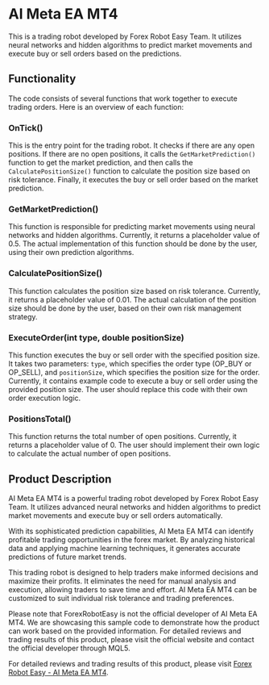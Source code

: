 # AI Meta EA MT4

This is a trading robot developed by Forex Robot Easy Team. It utilizes neural networks and hidden algorithms to predict market movements and execute buy or sell orders based on the predictions.

## Functionality

The code consists of several functions that work together to execute trading orders. Here is an overview of each function:

### OnTick()

This is the entry point for the trading robot. It checks if there are any open positions. If there are no open positions, it calls the `GetMarketPrediction()` function to get the market prediction, and then calls the `CalculatePositionSize()` function to calculate the position size based on risk tolerance. Finally, it executes the buy or sell order based on the market prediction.

### GetMarketPrediction()

This function is responsible for predicting market movements using neural networks and hidden algorithms. Currently, it returns a placeholder value of 0.5. The actual implementation of this function should be done by the user, using their own prediction algorithms.

### CalculatePositionSize()

This function calculates the position size based on risk tolerance. Currently, it returns a placeholder value of 0.01. The actual calculation of the position size should be done by the user, based on their own risk management strategy.

### ExecuteOrder(int type, double positionSize)

This function executes the buy or sell order with the specified position size. It takes two parameters: `type`, which specifies the order type (OP_BUY or OP_SELL), and `positionSize`, which specifies the position size for the order. Currently, it contains example code to execute a buy or sell order using the provided position size. The user should replace this code with their own order execution logic.

### PositionsTotal()

This function returns the total number of open positions. Currently, it returns a placeholder value of 0. The user should implement their own logic to calculate the actual number of open positions.

## Product Description

AI Meta EA MT4 is a powerful trading robot developed by Forex Robot Easy Team. It utilizes advanced neural networks and hidden algorithms to predict market movements and execute buy or sell orders automatically.

With its sophisticated prediction capabilities, AI Meta EA MT4 can identify profitable trading opportunities in the forex market. By analyzing historical data and applying machine learning techniques, it generates accurate predictions of future market trends.

This trading robot is designed to help traders make informed decisions and maximize their profits. It eliminates the need for manual analysis and execution, allowing traders to save time and effort. AI Meta EA MT4 can be customized to suit individual risk tolerance and trading preferences.

Please note that ForexRobotEasy is not the official developer of AI Meta EA MT4. We are showcasing this sample code to demonstrate how the product can work based on the provided information. For detailed reviews and trading results of this product, please visit the official website and contact the official developer through MQL5.

For detailed reviews and trading results of this product, please visit [Forex Robot Easy - AI Meta EA MT4](https://forexroboteasy.com/forex-robot-review/ai-meta-ea-mt4-review-uncover-forex-tradings-ai-revolution/).

